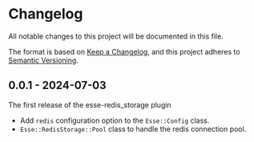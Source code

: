 # Changelog

All notable changes to this project will be documented in this file.

The format is based on [Keep a Changelog](https://keepachangelog.com/en/1.0.0/), and this project adheres to [Semantic Versioning](https://semver.org/spec/v2.0.0.html).

## 0.0.1 - 2024-07-03
The first release of the esse-redis_storage plugin
* Add `redis` configuration option to the `Esse::Config` class.
* `Esse::RedisStorage::Pool` class to handle the redis connection pool.
